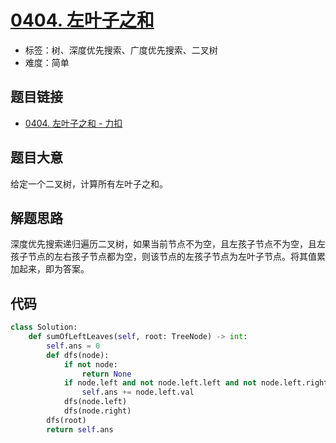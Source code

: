 # [0404. 左叶子之和](https://leetcode.cn/problems/sum-of-left-leaves/)

- 标签：树、深度优先搜索、广度优先搜索、二叉树
- 难度：简单

## 题目链接

- [0404. 左叶子之和 - 力扣](https://leetcode.cn/problems/sum-of-left-leaves/)

## 题目大意

给定一个二叉树，计算所有左叶子之和。

## 解题思路

深度优先搜索递归遍历二叉树，如果当前节点不为空，且左孩子节点不为空，且左孩子节点的左右孩子节点都为空，则该节点的左孩子节点为左叶子节点。将其值累加起来，即为答案。

## 代码

```python
class Solution:
    def sumOfLeftLeaves(self, root: TreeNode) -> int:
        self.ans = 0
        def dfs(node):
            if not node:
                return None
            if node.left and not node.left.left and not node.left.right:
                self.ans += node.left.val
            dfs(node.left)
            dfs(node.right)
        dfs(root)
        return self.ans
```

